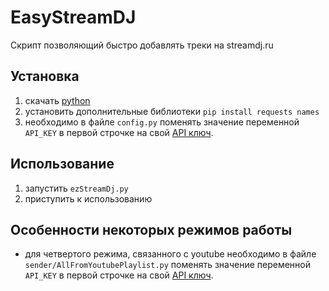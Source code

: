 # EasyStreamDJ
Скрипт позволяющий быстро добавлять треки на streamdj.ru

## Установка
1. скачать [python](https://www.python.org/downloads/)
2. установить дополнительные библиотеки `pip install requests names`
3. необходимо в файле `config.py` поменять значение переменной `API_KEY` в первой строчке на свой [API ключ](https://developers.google.com/youtube/registering_an_application).

## Использование
1. запустить `ezStreamDj.py`
2. приступить к использованию

## Особенности некоторых режимов работы
* для четвертого режима, связанного с youtube необходимо в файле `sender/AllFromYoutubePlaylist.py` поменять значение переменной `API_KEY` в первой строчке на свой [API ключ](https://developers.google.com/youtube/registering_an_application).

